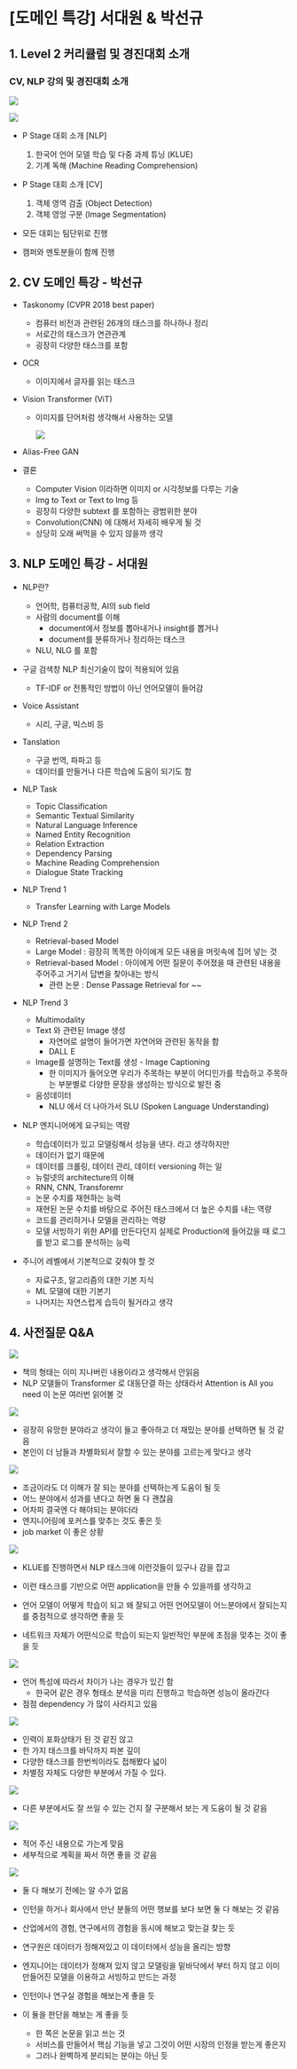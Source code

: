 # [도메인 특강] 서대원 & 박선규

## 1. Level 2 커리큘럼 및 경진대회 소개

### CV, NLP 강의 및 경진대회 소개

![](./img/2021-08-10-15-37-02.png)

![](./img/2021-08-10-15-37-29.png)

- P Stage 대회 소개 [NLP] 
  1. 한국어 언어 모델 학습 및 다중 과제 튜닝 (KLUE)
  2. 기계 독해 (Machine Reading Comprehension)

- P Stage 대회 소개 [CV]
  1. 객체 영역 검출 (Object Detection)
  2. 객체 영엉 구분 (Image Segmentation)

- 모든 대회는 팀단위로 진행
- 캠퍼와 멘토분들이 함께 진행

## 2. CV 도메인 특강 - 박선규

- Taskonomy (CVPR 2018 best paper)
  - 컴퓨터 비전과 관련된 26개의 태스크를 하나하나 정리
  - 서로간의 태스크가 연관관계
  - 굉장히 다양한 태스크를 포함

- OCR
  - 이미지에서 글자를 읽는 태스크

- Vision Transformer (ViT)
  - 이미지를 단어처럼 생각해서 사용하는 모델

    ![](./img/2021-08-10-15-52-05.png)

- Alias-Free GAN

- 결론
  - Computer Vision 이라하면 이미지 or 시각정보를 다루는 기술
  - Img to Text or Text to Img 등
  - 굉장히 다양한 subtext 를 포함하는 광범위한 분야
  - Convolution(CNN) 에 대해서 자세히 배우게 될 것
  - 상당히 오래 써먹을 수 있지 않을까 생각

## 3. NLP 도메인 특강 - 서대원

- NLP란?
  - 언어학, 컴퓨터공학, AI의 sub field
  - 사람의 document를 이해
    - document에서 정보를 뽑아내거나 insight를 뽑거나
    - document를 분류하거나 정리하는 태스크
  - NLU, NLG 를 포함

- 구글 검색창 NLP 최신기술이 많이 적용되어 있음
  - TF-IDF or 전통적인 방법이 아닌 언어모델이 들어감
- Voice Assistant
  - 시리, 구글, 빅스비 등
- Tanslation
  - 구글 번역, 파파고 등
  - 데이터를 만들거나 다른 학습에 도움이 되기도 함

- NLP Task
  - Topic Classification
  - Semantic Textual Similarity
  - Natural Language Inference
  - Named Entity Recognition
  - Relation Extraction
  - Dependency Parsing
  - Machine Reading Comprehension
  - Dialogue State Tracking

- NLP Trend 1
  - Transfer Learning with Large Models

- NLP Trend 2
  - Retrieval-based Model
  - Large Model : 굉장히 똑똑한 아이에게 모든 내용을 머릿속에 집어 넣는 것
  - Retrieval-based Model : 아이에게 어떤 질문이 주어졌을 때 관련된 내용을 주어주고 거기서 답변을 찾아내는 방식
    - 관련 논문 : Dense Passage Retrieval for ~~
    
- NLP Trend 3
  - Multimodality
  - Text 와 관련된 Image 생성
    - 자연어로 설명이 들어가면 자연어와 관련된 동작을 함
    - DALL E 
  - Image를 설명하는 Text를 생성 - Image Captioning
    - 한 이미지가 들어오면 우리가 주목하는 부분이 어디인가를 학습하고 주목하는 부분별로 다양한 문장을 생성하는 방식으로 발전 중
  - 음성데이터
    - NLU 에서 더 나아가서 SLU (Spoken Language Understanding)

- NLP 엔지니어에게 요구되는 역량
  - 학습데이터가 있고 모델링해서 성능을 낸다. 라고 생각하지만
  - 데이터가 없기 때문에
  - 데이터를 크롤링, 데이터 관리, 데이터 versioning 하는 일
  - 뉴럴넷의 architecture의 이해
  - RNN, CNN, Transforemr
  - 논문 수치를 재현하는 능력
  - 재현된 논문 수치를 바탕으로 주어진 태스크에서 더 높은 수치를 내는 역량
  - 코드를 관리하거나 모델을 관리하는 역량
  - 모델 서빙하기 위한 API를 만든다던지 실제로 Production에 들어갔을 때 로그를 받고 로그를 분석하는 능력

- 주니어 레벨에서 기본적으로 갖춰야 할 것
  - 자료구조, 알고리즘의 대한 기본 지식
  - ML 모델에 대한 기본기
  - 나머지는 자연스럽게 습득이 될거라고 생각

## 4. 사전질문 Q&A

![](./img/2021-08-10-16-12-05.png)

- 책의 형태는 이미 지나버린 내용이라고 생각해서 안읽음
- NLP 모델들이 Transformer 로 대동단결 하는 상태라서 Attention is All you need 이 논문 여러번 읽어볼 것

![](./img/2021-08-10-16-19-15.png)

- 굉장히 유망한 분야라고 생각이 들고 좋아하고 더 재밌는 분야를 선택하면 될 것 같음
- 본인이 더 남들과 차별화되서 잘할 수 있는 분야를 고르는게 맞다고 생각

![](./img/2021-08-10-16-23-09.png)

- 조금이라도 더 이해가 잘 되는 분야를 선택하는게 도움이 될 듯
- 어느 분야에서 성과를 낸다고 하면 둘 다 괜찮음
- 어차피 결국엔 다 해야되는 분야더라
- 엔지니어링에 포커스를 맞추는 것도 좋은 듯
- job market 이 좋은 상황

![](./img/2021-08-10-16-26-39.png)

- KLUE를 진행하면서 NLP 태스크에 이런것들이 있구나 감을 잡고
- 이런 태스크를 기반으로 어떤 application을 만들 수 있을까를 생각하고
- 언어 모델이 어떻게 학습이 되고 왜 잘되고 어떤 언어모델이 어느분야에서 잘되는지를 중점적으로 생각하면 좋을 듯

- 네트워크 자체가 어떤식으로 학습이 되는지 일반적인 부분에 초점을 맞추는 것이 좋을 듯

![](./img/2021-08-10-16-29-13.png)

- 언어 특성에 따라서 차이가 나는 경우가 있긴 함
  - 한국어 같은 경우 형태소 분석을 미리 진행하고 학습하면 성능이 올라간다
- 점점 dependency 가 많이 사라지고 있음

![](./img/2021-08-10-16-30-32.png)

- 인력이 포화상태가 된 것 같진 않고
- 한 가지 태스크를 바닥까지 파본 깊이
- 다양한 태스크를 한번씩이라도 접해봤다 넓이
- 차별점 자체도 다양한 부분에서 가질 수 있다.

![](./img/2021-08-10-16-32-17.png)

- 다른 부분에서도 잘 쓰일 수 있는 건지 잘 구분해서 보는 게 도움이 될 것 같음

![](./img/2021-08-10-16-33-35.png)

- 적어 주신 내용으로 가는게 맞음
- 세부적으로 계획을 짜서 하면 좋을 것 같음

![](./img/2021-08-10-16-34-38.png)

- 둘 다 해보기 전에는 알 수가 없음
- 인턴을 하거나 회사에서 만난 분들의 어떤 행보를 보다 보면 둘 다 해보는 것 같음
- 산업에서의 경험, 연구에서의 경험을 동시에 해보고 맞는걸 찾는 듯
- 연구원은 데이터가 정해져있고 이 데이터에서 성능을 올리는 방향
- 엔지니어는 데이터가 정해져 있지 않고 모델링을 밑바닥에서 부터 하지 않고 이미 만들어진 모델을 이용하고 서빙하고 만드는 과정
- 인턴이나 연구실 경험을 해보는게 좋을 듯

- 이 둘을 판단을 해보는 게 좋을 듯
  - 한 쪽은 논문을 읽고 쓰는 것
  - 서비스를 만들어서 핵심 기능을 넣고 그것이 어떤 시장의 인정을 받는게 좋은지
  - 그러나 완벽하게 분리되는 분야는 아닌 듯